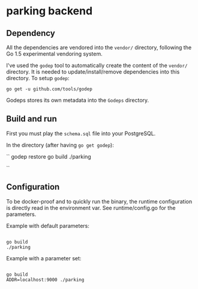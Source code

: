# parking backend

## Dependency

All the dependencies are vendored into the `vendor/` directory, following the Go 1.5 experimental vendoring system.

I've used the `godep` tool to automatically create the content of the `vendor/` directory.
It is needed to update/install/remove dependencies into this directory.
To setup `godep`:

```
go get -u github.com/tools/godep
```

Godeps stores its own metadata into the `Godeps` directory.

## Build and run

First you must play the `schema.sql` file into your PostgreSQL.

In the directory (after having `go get godep`):

``
godep restore
go build
./parking

``

## Configuration

To be docker-proof and to quickly run the binary, the runtime
configuration is directly read in the environment var. See runtime/config.go
for the parameters.

Example with default parameters:

```

go build
./parking 

```

Example with a parameter set:

```

go build
ADDR=localhost:9000 ./parking

```

